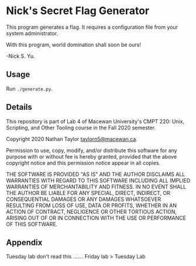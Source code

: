 # Nick's Secret Flag Generator

This program generates a flag.  It requires a configuration file
from your system administrator.  

With this program, world domination shall soon be ours!

-Nick S. Yu.

## Usage

Run `./generate.py`.


## Details

This repository is part of Lab 4 of Macewan University's CMPT 220: Unix,
Scripting, and Other Tooling course in the Fall 2020 semester. 

Copyright 2020 Nathan Taylor <taylorn5@macewan.ca>.

Permission to use, copy, modify, and/or distribute this software for any
purpose with or without fee is hereby granted, provided that the above
copyright notice and this permission notice appear in all copies.

THE SOFTWARE IS PROVIDED "AS IS" AND THE AUTHOR DISCLAIMS ALL WARRANTIES WITH
REGARD TO THIS SOFTWARE INCLUDING ALL IMPLIED WARRANTIES OF MERCHANTABILITY AND
FITNESS. IN NO EVENT SHALL THE AUTHOR BE LIABLE FOR ANY SPECIAL, DIRECT,
INDIRECT, OR CONSEQUENTIAL DAMAGES OR ANY DAMAGES WHATSOEVER RESULTING FROM
LOSS OF USE, DATA OR PROFITS, WHETHER IN AN ACTION OF CONTRACT, NEGLIGENCE OR
OTHER TORTIOUS ACTION, ARISING OUT OF OR IN CONNECTION WITH THE USE OR
PERFORMANCE OF THIS SOFTWARE.

## Appendix 

Tuesday lab don't read this ....... Friday lab > Tuesday Lab
